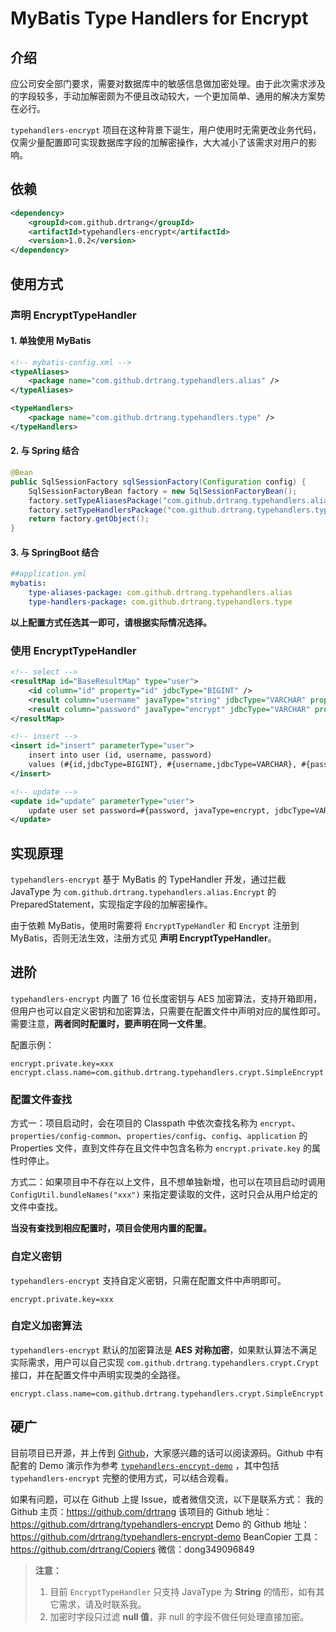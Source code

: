 # MyBatis Type Handlers for Encrypt


## 介绍
应公司安全部门要求，需要对数据库中的敏感信息做加密处理。由于此次需求涉及的字段较多，手动加解密颇为不便且改动较大，一个更加简单、通用的解决方案势在必行。

`typehandlers-encrypt` 项目在这种背景下诞生，用户使用时无需更改业务代码，仅需少量配置即可实现数据库字段的加解密操作，大大减小了该需求对用户的影响。


## 依赖
```xml
<dependency>
    <groupId>com.github.drtrang</groupId>
    <artifactId>typehandlers-encrypt</artifactId>
    <version>1.0.2</version>
</dependency>
```


## 使用方式
### 声明 EncryptTypeHandler
#### 1. 单独使用 MyBatis
```xml
<!-- mybatis-config.xml -->
<typeAliases>
    <package name="com.github.drtrang.typehandlers.alias" />
</typeAliases>

<typeHandlers>
    <package name="com.github.drtrang.typehandlers.type" />
</typeHandlers>
```

#### 2. 与 Spring 结合
```java
@Bean
public SqlSessionFactory sqlSessionFactory(Configuration config) {
    SqlSessionFactoryBean factory = new SqlSessionFactoryBean();
    factory.setTypeAliasesPackage("com.github.drtrang.typehandlers.alias");
    factory.setTypeHandlersPackage("com.github.drtrang.typehandlers.type");
    return factory.getObject();
}
```

#### 3. 与 SpringBoot 结合
```yaml
##application.yml
mybatis:
    type-aliases-package: com.github.drtrang.typehandlers.alias
    type-handlers-package: com.github.drtrang.typehandlers.type
```

**以上配置方式任选其一即可，请根据实际情况选择。**

### 使用 EncryptTypeHandler
```xml
<!-- select -->
<resultMap id="BaseResultMap" type="user">
    <id column="id" property="id" jdbcType="BIGINT" />
    <result column="username" javaType="string" jdbcType="VARCHAR" property="username" />
    <result column="password" javaType="encrypt" jdbcType="VARCHAR" property="password" />
</resultMap>

<!-- insert -->
<insert id="insert" parameterType="user">
    insert into user (id, username, password)
    values (#{id,jdbcType=BIGINT}, #{username,jdbcType=VARCHAR}, #{password, javaType=encrypt, jdbcType=VARCHAR})
</insert>

<!-- update -->
<update id="update" parameterType="user">
    update user set password=#{password, javaType=encrypt, jdbcType=VARCHAR} where id=#{id}
</update>
```


## 实现原理
`typehandlers-encrypt` 基于 MyBatis 的 TypeHandler 开发，通过拦截 JavaType 为 `com.github.drtrang.typehandlers.alias.Encrypt` 的 PreparedStatement，实现指定字段的加解密操作。

由于依赖 MyBatis，使用时需要将 `EncryptTypeHandler` 和 `Encrypt` 注册到 MyBatis，否则无法生效，注册方式见 **声明 EncryptTypeHandler**。


## 进阶
`typehandlers-encrypt` 内置了 16 位长度密钥与 AES 加密算法，支持开箱即用，但用户也可以自定义密钥和加密算法，只需要在配置文件中声明对应的属性即可。需要注意，**两者同时配置时，要声明在同一文件里**。

配置示例：
```properties
encrypt.private.key=xxx
encrypt.class.name=com.github.drtrang.typehandlers.crypt.SimpleEncrypt
```

### 配置文件查找
方式一：项目启动时，会在项目的 Classpath 中依次查找名称为 `encrypt`、`properties/config-common`、`properties/config`、`config`、`application` 的 Properties 文件，直到文件存在且文件中包含名称为 `encrypt.private.key` 的属性时停止。

方式二：如果项目中不存在以上文件，且不想单独新增，也可以在项目启动时调用 `ConfigUtil.bundleNames("xxx")` 来指定要读取的文件，这时只会从用户给定的文件中查找。

**当没有查找到相应配置时，项目会使用内置的配置。**

### 自定义密钥
`typehandlers-encrypt` 支持自定义密钥，只需在配置文件中声明即可。
```properties
encrypt.private.key=xxx
```

### 自定义加密算法
`typehandlers-encrypt` 默认的加密算法是 **AES 对称加密**，如果默认算法不满足实际需求，用户可以自己实现 `com.github.drtrang.typehandlers.crypt.Crypt` 接口，并在配置文件中声明实现类的全路径。
```properties
encrypt.class.name=com.github.drtrang.typehandlers.crypt.SimpleEncrypt
```

## 硬广
目前项目已开源，并上传到 [Github](https://github.com/drtrang/typehandlers-encrypt)，大家感兴趣的话可以阅读源码。Github 中有配套的 Demo 演示作为参考 [`typehandlers-encrypt-demo`](https://github.com/drtrang/typehandlers-encrypt-demo) ，其中包括 `typehandlers-encrypt` 完整的使用方式，可以结合观看。

如果有问题，可以在 Github 上提 Issue，或者微信交流，以下是联系方式：
<i class="icon-github"></i> 我的 Github 主页：https://github.com/drtrang
<i class="icon-github"></i> 该项目的 Github 地址：https://github.com/drtrang/typehandlers-encrypt
<i class="icon-github"></i> Demo 的 Github 地址：https://github.com/drtrang/typehandlers-encrypt-demo
<i class="icon-github"></i> BeanCopier 工具：https://github.com/drtrang/Copiers
<i class="icon-gittip"></i> 微信：dong349096849


> **注意：**
> 1. 目前 `EncryptTypeHandler` 只支持 JavaType 为 **String** 的情形，如有其它需求，请及时联系我。
> 2. 加密时字段只过滤 **null 值**，非 null 的字段不做任何处理直接加密。
